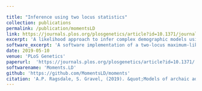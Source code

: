 ```yaml
---

title: "Inference using two locus statistics"
collection: publications
permalink: /publication/momentsLD
link: https://journals.plos.org/plosgenetics/article?id=10.1371/journal.pgen.1008204
excerpt: 'A likelihood approach to infer complex demographic models using two-locus statistics'
software_excerpt: 'A software implementation of a two-locus maximum-likelihood inference scheme. '
date: 2019-05-10
venue: 'PLoS Genetics'
paperurl:  'https://journals.plos.org/plosgenetics/article?id=10.1371/'
softwarename: 'Moments.LD'
github: 'https://github.com/MomentsLD/moments'
citation: 'A.P. Ragsdale, S. Gravel, (2019). &quot;Models of archaic admixture and recent history from two-locus statistics.&quot; <i>PLoS Genet.</i> 1008204.'
---
```

